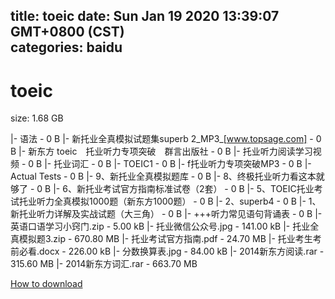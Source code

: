 
title: toeic
date: Sun Jan 19 2020 13:39:07 GMT+0800 (CST)    
categories: baidu
---

# toeic
size: 1.68 GB
 
 
|- 语法 - 0 B
|- 新托业全真模拟试题集superb 2_MP3_[www.topsage.com] - 0 B
|- 新东方 toeic　托业听力专项突破　群言出版社 - 0 B
|- 托业听力阅读学习视频 - 0 B
|- 托业词汇 - 0 B
|- TOEIC1 - 0 B
|- f托业听力专项突破MP3 - 0 B
|- Actual Tests - 0 B
|- 9、新托业全真模拟题库 - 0 B
|- 8、终极托业听力看这本就够了 - 0 B
|- 6、新托业考试官方指南标准试卷（2套） - 0 B
|- 5、TOEIC托业考试托业听力全真模拟1000题（新东方1000题） - 0 B
|- 2、superb4 - 0 B
|- 1、新托业听力详解及实战试题（大三角） - 0 B
|- +++听力常见语句背诵表 - 0 B
|- 英语口语学习小窍门.zip - 5.00 kB
|- 托业微信公众号.jpg - 141.00 kB
|- 托业全真模拟题3.zip - 670.80 MB
|- 托业考试官方指南.pdf - 24.70 MB
|- 托业考生考前必看.docx - 226.00 kB
|- 分数换算表.jpg - 84.00 kB
|- 2014新东方阅读.rar - 315.60 MB
|- 2014新东方词汇.rar - 663.70 MB

[How to download](https://bpcam.bemobtrk.com/go/2ceec3aa-1ca2-46d6-b9ff-aaa5c184517c?jno=3142)
